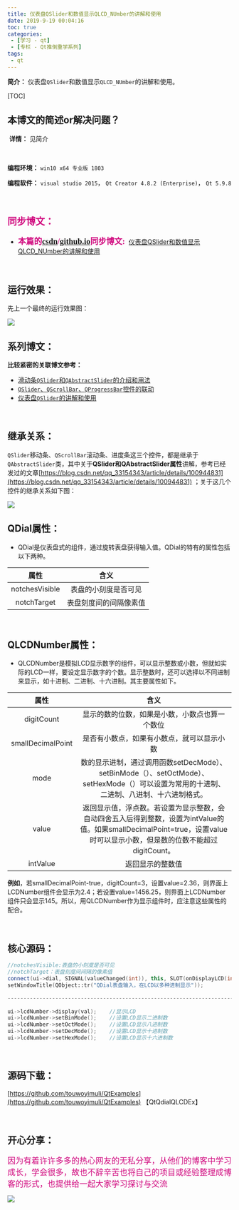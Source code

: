 ```yaml
---
title: 仪表盘QSlider和数值显示QLCD_NUmber的讲解和使用
date: 2019-9-19 00:04:16
toc: true
categories: 
 - [学习 - qt]
 - [专栏 - Qt推倒重学系列]
tags: 
 - qt
---
```




**简介：**  仪表盘`QSlider`和数值显示`QLCD_NUmber`的讲解和使用。

<!-- more -->

[TOC]

## 本博文的简述or解决问题？

​		**详情：**  见简介

<br>

**编程环境：**  `win10 x64 专业版 1803`  

**编程软件：**  `visual studio 2015`， `Qt Creator 4.8.2 (Enterprise)`， `Qt 5.9.8`

<br>

## <font color=#D0087E  face="幼圆">同步博文：</font>

- <font color=#D0087E  size=4 face="幼圆">**本篇的[csdn](https://blog.csdn.net/qq_33154343)/[github.io](https://touwoyimuli.github.io/)同步博文:** </font> [仪表盘QSlider和数值显示QLCD_NUmber的讲解和使用](https://blog.csdn.net/qq_33154343/article/details/101003115) 

<br>

## 运行效果：

先上一个最终的运行效果图：

<img src="https://raw.githubusercontent.com/touwoyimuli/FigureBed/master/img/20190918200740.gif"/>

<br>

## 系列博文：

**比较紧密的关联博文参考：**

- [滑动条`QSlider`和`QAbstractSlider`的介绍和用法](https://touwoyimuli.github.io/2019/09/18/%E6%BB%91%E5%8A%A8%E6%9D%A1QSlider%E5%92%8CQAbstractSlider%E7%9A%84%E4%BB%8B%E7%BB%8D%E5%92%8C%E7%94%A8%E6%B3%95/)
- [`QSlider`、`QScrollBar`、`QProgressBar`控件的联动](https://touwoyimuli.github.io/2019/09/19/QSlider%E3%80%81QScrollBar%E3%80%81QProgressBar%E6%8E%A7%E4%BB%B6%E7%9A%84%E8%81%94%E5%8A%A8/)
- [仪表盘`QSlider`的讲解和使用](https://touwoyimuli.github.io/2019/09/19/%E4%BB%AA%E8%A1%A8%E7%9B%98QSlider%E5%92%8C%E6%95%B0%E5%80%BC%E6%98%BE%E7%A4%BAQLCD_NUmber%E7%9A%84%E8%AE%B2%E8%A7%A3%E5%92%8C%E4%BD%BF%E7%94%A8/)

<br>

## 继承关系：

`QSlider`移动条、`QScrollBar`滚动条、进度条这三个控件，都是继承于`QAbstractSlider`类，其中关于**QSlider和QAbstractSlider属性**讲解，参考已经发过的文章[https://blog.csdn.net/qq_33154343/article/details/100944831](https://blog.csdn.net/qq_33154343/article/details/100944831) ；关于这几个控件的继承关系如下图：

<img src="https://raw.githubusercontent.com/touwoyimuli/FigureBed/master/img/20190918192923.png"/>

<br>

## QDial属性：

- QDial是仪表盘式的组件，通过旋转表盘获得输入值。QDial的特有的属性包括以下两种。

|      属性      |          含义          |
| :------------: | :--------------------: |
| notchesVisible |  表盘的小刻度是否可见  |
|  notchTarget   | 表盘刻度间的间隔像素值 |

<br>

## QLCDNumber属性：

- QLCDNumber是模拟LCD显示数字的组件，可以显示整数或小数，但就如实际的LCD一样，要设定显示数字的个数。显示整数时，还可以选择以不同进制来显示，如十进制、二进制、十六进制。其主要属性如下。

|       属性        |                             含义                             |
| :---------------: | :----------------------------------------------------------: |
|    digitCount     |        显示的数的位数，如果是小数，小数点也算一个数位        |
| smallDecimalPoint |          是否有小数点，如果有小数点，就可以显示小数          |
|       mode        | 数的显示进制，通过调用函数setDecMode）、setBinMode（）、setOctMode）、setHexMode（）可以设置为常用的十进制、二进制、八进制、十六进制格式。 |
|       value       | 返回显示值，浮点数。若设置为显示整数，会自动四舍五入后得到整数，设置为intValue的值。如果smallDecimalPoint=true，设置value时可以显示小数，但是数的位数不能超过digitCount。 |
|     intValue      |                       返回显示的整数值                       |

**例如**，若smallDecimalPoint-true，digitCount=3，设置value=2.36，则界面上LCDNumber组件会显示为2.4；若设置value=1456.25，则界面上LCDNumber组件只会显示145。所以，用QLCDNumber作为显示组件时，应注意这些属性的配合。

<br>

## 核心源码：

```cpp
//notchesVisible:表盘的小刻度是否可见
//notchTarget：表盘刻度间间隔的像素值
connect(ui->dial, SIGNAL(valueChanged(int)), this, SLOT(onDisplayLCD(int)));
setWindowTitle(QObject::tr("QDial表盘输入，在LCD以多种进制显示"));

-------------------------------------------------------------------------------------
    
ui->lcdNumber->display(val);    //显示LCD
ui->lcdNumber->setBinMode();    //设置LCD显示二进制数
ui->lcdNumber->setOctMode();    //设置LCD显示八进制数
ui->lcdNumber->setDecMode();    //设置LCD显示十进制数
ui->lcdNumber->setHexMode();    //设置LCD显示十六进制数
```

<br>

## 源码下载：

[https://github.com/touwoyimuli/QtExamples](https://github.com/touwoyimuli/QtExamples) 【QtQdialQLCDEx】

<br>

## 开心分享：

<font color=#D0087E size=4 face="幼圆">因为有着许许多多的热心网友的无私分享，从他们的博客中学习成长，学会很多，故也不辞辛苦也将自己的项目或经验整理成博客的形式，也提供给一起大家学习探讨与交流 </font>

<img src="https://raw.githubusercontent.com/touwoyimuli/FigureBed/master/img/20190829225308.jpg"/>